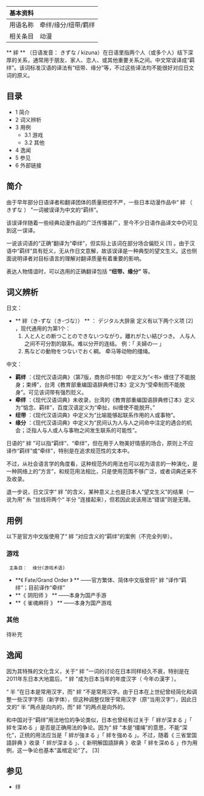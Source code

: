 |  **基本资料**  ||
|---|---|
|用语名称  |  牵绊/缘分/纽带/羁绊   |
|相关条目  |  动漫   |
  
** 絆  ** （日语发音：  きずな  /
kizuna）在日语里指两个人（或多个人）结下深厚的关系，通常用于朋友、家人、恋人、或其他重要关系之间。中文常误译成“羁绊”。该词标准汉语的译法有“纽带、缘分”等，不过这些译法均不能很好对应日文词的原义。

##  目录

  * 1  简介 
  * 2  词义辨析 
  * 3  用例 
    * 3.1  游戏 
    * 3.2  其他 
  * 4  逸闻 
  * 5  参见 
  * 6  外部链接 

##  简介

由于早年部分日语译者和翻译团体的质量把控不严，一些日本动漫作品中“  絆  （  きずな  ）  ”一词被误译为中文的“羁绊”。

该误译伴随着一些经典动漫作品的广泛传播甚广，至今不少日语作品译文中仍可见到这一误译。

一说该词语的“正确”翻译为“牵绊”，但实际上该词在部分场合偏贬义  [1]
。由于汉语中“羁绊”具有贬义，无从作日文意解，故该误译是一种典型的望文生义。这也侧面说明译者对目标语言的理解对翻译质量有着重要的影响。

表达人物情谊时，可以选用的正确翻译包括 **“纽带、缘分”** 等。

##  词义辨析

日文：

  * ** 絆（き-ずな〔き-づな〕）  ** ：  デジタル大辞泉  定义有以下两个义项  [2]  ，现代通用的为第1个： 
    1. 人と人との断つことのできないつながり。離れがたい結びつき。  人与人之间不可分割的联系。难以分开的连结。 例：「  夫婦の—  」 
    2. 馬などの動物をつないでおく綱。  牵马等动物的缰绳。 

中文：

  * **羁绊** ：《现代汉语词典》（第7版，商务印书馆）中定义为“<书> 缠住了不能脱身；束缚”，台湾《教育部重编国语辞典修订本》定义为“受牵制而不能脱身”。可见该词带有强烈贬义。 
  * **牵绊** ：《现代汉语词典》未收录，台湾的《教育部重编国语辞典修订本》定义为“惦念、羁绊”，百度汉语定义为“牵扯，纠缠使不能脱开。” 
  * **纽带** ：《现代汉语词典》中定义为“比喻能够起联系作用的人或事物”。 
  * **缘分** ：《现代汉语词典》中定义为“民间认为人与人之间命中注定的遇合的机会；泛指人与人或人与事物之间发生联系的可能性”。 

日语的“  絆  ”可以指“羁绊”、“牵绊”，但在用于人物美好情感的场合，原则上不应译作“羁绊”或“牵绊”，特别是在追求规范性的文本中。

不过，从社会语言学的角度看，这种规范外的用法也可以视为语言的一种演化，是一种网络上的“方言”，和规范用法相比，只是使用范围不够广泛，或者词典还来不及收录。

退一步说，日文汉字“  絆  ”的含义，某种意义上也是日本人“望文生义”的结果（一说为用“  糸  ”丝线将两个“  半分
”连接起来），但若因此说该用法“错误”则是无理。

##  用例

以下是官方中文版使用了“  絆  ”对应含义的“羁绊”的案例（不完全列举）。

###  游戏

     主条目：  缘分(游戏术语) 

  * **《 Fate/Grand Order  》 ** ——官方繁体、简体中文版曾将“  絆  ”译作“羁绊”；目前译作“牵绊” 
  * **《 阴阳师  》 ** ——本身为国产手游 
  * **《 雀魂麻将  》 ** ——本身为国产游戏 

###  其他

待补充

##  逸闻

因为其特殊的文化含义，关于“  絆  ”一词的讨论在日本同样经久不衰，特别是在2011年东日本大地震后，“  絆  ”成为日本当年的年度汉字（  今年の漢字
）。

“  半  ”在日本是常用汉字，而“  絆
”不是常用汉字。由于日本在上世纪曾经简化和调整一些汉字字形（新字体），但这种调整仅限于常用汉字（原“当用汉字”），因此日文的“  半  ”两点是向内的，而“
絆  ”的两点是向外的。

和中国对于“羁绊”用法地位的争论类似，日本也曾经有过关于「  絆が深まる  」「  絆を深める  」是否是正确用法的争论。因为“  絆
”本是“缰绳”的意思，不能“深化”，正统的用法应当是「  絆が強まる  」「  絆を強める  」。不过，随着《  三省堂国語辞典  》收录「  絆が深まる
」、《  新明解国語辞典  》收录「  絆を深める  」作为用例，这一争论也基本“盖棺定论”了。  [3]

##  参见

  * 绊 